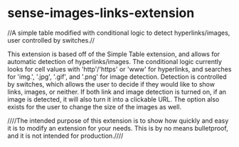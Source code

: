 # sense-images-links-extension

//A simple table modified with conditional logic to detect hyperlinks/images, user controlled by switches.//

This extension is based off of the Simple Table extension, and allows for automatic detection of hyperlinks/images. The conditional logic currently looks for cell values with 'http'/'https' or 'www' for hyperlinks, and searches for 'img.', '.jpg', '.gif', and '.png' for image detection. Detection is controlled by switches, which allows the user to decide if they would like to show links, images, or neither. If both link and image detection is turned on, if an image is detected, it will also turn it into a clickable URL. The option also exists for the user to change the size of the images as well.

////The intended purpose of this extension is to show how quickly and easy it is to modify an extension for your needs. This is by no means bulletproof, and it is not intended for production.////
